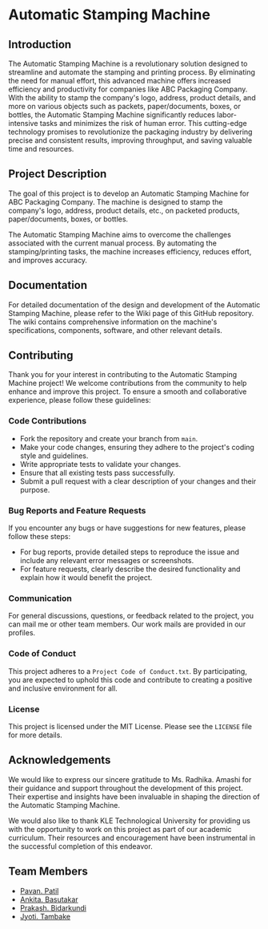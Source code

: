 # Automatic Stamping Machine

## Introduction
The Automatic Stamping Machine is a revolutionary solution designed to streamline and automate the stamping and printing process. By eliminating the need for manual effort, this advanced machine offers increased efficiency and productivity for companies like ABC Packaging Company. With the ability to stamp the company's logo, address, product details, and more on various objects such as packets, paper/documents, boxes, or bottles, the Automatic Stamping Machine significantly reduces labor-intensive tasks and minimizes the risk of human error. This cutting-edge technology promises to revolutionize the packaging industry by delivering precise and consistent results, improving throughput, and saving valuable time and resources.


## Project Description
The goal of this project is to develop an Automatic Stamping Machine for ABC Packaging Company. The machine is designed to stamp the company's logo, address, product details, etc., on packeted products, paper/documents, boxes, or bottles.

The Automatic Stamping Machine aims to overcome the challenges associated with the current manual process. By automating the stamping/printing tasks, the machine increases efficiency, reduces effort, and improves accuracy.

## Documentation
For detailed documentation of the design and development of the Automatic Stamping Machine, please refer to the Wiki page of this GitHub repository. The wiki contains comprehensive information on the machine's specifications, components, software, and other relevant details.
## Contributing
Thank you for your interest in contributing to the Automatic Stamping Machine project! We welcome contributions from the community to help enhance and improve this project. To ensure a smooth and collaborative experience, please follow these guidelines:

### Code Contributions
- Fork the repository and create your branch from `main`.
- Make your code changes, ensuring they adhere to the project's coding style and guidelines.
- Write appropriate tests to validate your changes.
- Ensure that all existing tests pass successfully.
- Submit a pull request with a clear description of your changes and their purpose.

### Bug Reports and Feature Requests
If you encounter any bugs or have suggestions for new features, please follow these steps:

- For bug reports, provide detailed steps to reproduce the issue and include any relevant error messages or screenshots.
- For feature requests, clearly describe the desired functionality and explain how it would benefit the project.

### Communication
For general discussions, questions, or feedback related to the project, you can mail me or other team members. Our work mails are provided in our profiles.

### Code of Conduct
This project adheres to a `Project Code of Conduct.txt`. By participating, you are expected to uphold this code and contribute to creating a positive and inclusive environment for all.
### License
This project is licensed under the MIT License. Please see the `LICENSE` file for more details.
## Acknowledgements
We would like to express our sincere gratitude to Ms. Radhika. Amashi for their guidance and support throughout the development of this project. Their expertise and insights have been invaluable in shaping the direction of the Automatic Stamping Machine.

We would also like to thank KLE Technological University for providing us with the opportunity to work on this project as part of our academic curriculum. Their resources and encouragement have been instrumental in the successful completion of this endeavor.
## Team Members
- [Pavan. Patil](https://github.com/pavanmp72826)
- [Ankita. Basutakar](https://github.com/01fe20bar018)
- [Prakash. Bidarkundi](https://github.com/01fe20bme106)
- [Jyoti. Tambake](https://github.com/J01fe20bme100)
